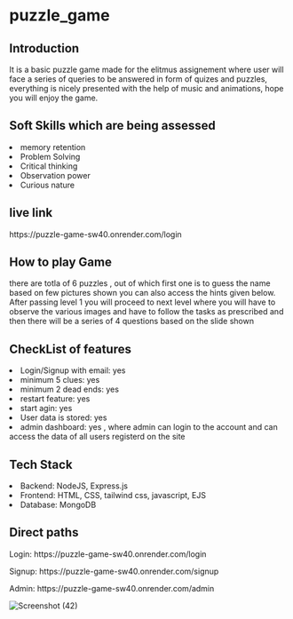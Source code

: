 # puzzle_game
<h2>Introduction</h2>
It is a basic puzzle game made for the elitmus assignement where user will face a series of queries to be answered in form of quizes and puzzles, everything is nicely presented with the help of music and animations, hope you will enjoy the game.

<h2>Soft Skills which are being assessed</h2>
<li>memory retention</li>
<li>Problem Solving </li>
<li>Critical thinking</li>
<li>Observation power</li>
<li>Curious nature</li>

<h2>live link</h2>
https://puzzle-game-sw40.onrender.com/login

<h2>How to play Game</h2>
<p>there are totla of 6 puzzles , out of which first one is to guess the name based on few pictures shown you can also access the hints given below.
After passing level 1 you will proceed to next level where you will have to observe the various images and have to follow the tasks as prescribed and then there will be a series of 4 questions based on the slide shown</p>

<h2>CheckList of features</h2>
<li>Login/Signup with email: yes</li>
<li>minimum 5 clues: yes</li>
<li>minimum 2 dead ends: yes</li>
<li>restart feature: yes</li>
<li>start agin: yes</li>
<li>User data is stored: yes</li>
<li>admin dashboard: yes , where admin can login to the account and can access the data of all users registerd on the site</li>

<h2>Tech Stack</h2>
<li>Backend: NodeJS, Express.js</li>
<li>Frontend: HTML, CSS, tailwind css, javascript, EJS</li>
<li>Database: MongoDB </li>
<h2>Direct paths</h2>
<p>Login: https://puzzle-game-sw40.onrender.com/login</p>
<p>Signup:  https://puzzle-game-sw40.onrender.com/signup</p>
<p>Admin: https://puzzle-game-sw40.onrender.com/admin </p>


![Screenshot (42)](https://github.com/shrajan9696/puzzle_game/assets/89202642/1e5e994f-7dc4-4815-9f51-9cac0e80cf4d)



